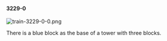 #### 3229-0
![train-3229-0-0.png](https://github.com/lil-lab/nlvr/raw/master/nlvr/train/images/1/train-3229-0-0.png "train-3229-0-0.png")

There is a blue block as the base of a tower with three blocks.